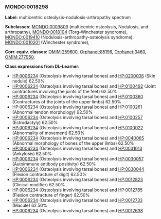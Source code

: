 
### [MONDO:0018298](http://purl.obolibrary.org/obo/MONDO_0018298)
**Label:** multicentric osteolysis-nodulosis-arthropathy spectrum

**Subclasses:** [MONDO:0009809](http://purl.obolibrary.org/obo/MONDO_0009809) (multicentric osteolysis, Nodulosis, and arthropathy), [MONDO:0018104](http://purl.obolibrary.org/obo/MONDO_0018104) (Torg-Winchester syndrome), [MONDO:0019410](http://purl.obolibrary.org/obo/MONDO_0019410) (Nodulosis-arthropathy-osteolysis syndrome), [MONDO:0010201](http://purl.obolibrary.org/obo/MONDO_0010201) (Winchester syndrome), 

**Corr. equiv. classes:** [OMIM:259600](http://purl.obolibrary.org/obo/OMIM_259600), [Orphanet:85196](http://www.orpha.net/ORDO/Orphanet_85196), [Orphanet:3460](http://www.orpha.net/ORDO/Orphanet_3460), [OMIM:277950](http://purl.obolibrary.org/obo/OMIM_277950), 

**Class expressions from DL-Learner:**

- [HP:0006234](http://purl.obolibrary.org/obo/HP_0006234) (Osteolysis involving tarsal bones) and [HP:0200036](http://purl.obolibrary.org/obo/HP_0200036) (Skin nodule) 62.50%
- [HP:0006234](http://purl.obolibrary.org/obo/HP_0006234) (Osteolysis involving tarsal bones) and [HP:0100492](http://purl.obolibrary.org/obo/HP_0100492) (Joint contractures involving the joints of the feet) 62.50%
- [HP:0006234](http://purl.obolibrary.org/obo/HP_0006234) (Osteolysis involving tarsal bones) and [HP:0100360](http://purl.obolibrary.org/obo/HP_0100360) (Contractures of the joints of the upper limbs) 62.50%
- [HP:0006234](http://purl.obolibrary.org/obo/HP_0006234) (Osteolysis involving tarsal bones) and [HP:0100261](http://purl.obolibrary.org/obo/HP_0100261) (Abnormal tendon morphology) 62.50%
- [HP:0006234](http://purl.obolibrary.org/obo/HP_0006234) (Osteolysis involving tarsal bones) and [HP:0100257](http://purl.obolibrary.org/obo/HP_0100257) (Ectrodactyly) 62.50%
- [HP:0006234](http://purl.obolibrary.org/obo/HP_0006234) (Osteolysis involving tarsal bones) and [HP:0100022](http://purl.obolibrary.org/obo/HP_0100022) (Abnormality of movement) 62.50%
- [HP:0006234](http://purl.obolibrary.org/obo/HP_0006234) (Osteolysis involving tarsal bones) and [HP:0040065](http://purl.obolibrary.org/obo/HP_0040065) (Abnormal morphology of bones of the upper limbs) 62.50%
- [HP:0006234](http://purl.obolibrary.org/obo/HP_0006234) (Osteolysis involving tarsal bones) and [HP:0031013](http://purl.obolibrary.org/obo/HP_0031013) (Ankylosis) 62.50%
- [HP:0006234](http://purl.obolibrary.org/obo/HP_0006234) (Osteolysis involving tarsal bones) and [HP:0030057](http://purl.obolibrary.org/obo/HP_0030057) (Autoimmune antibody positivity) 62.50%
- [HP:0006234](http://purl.obolibrary.org/obo/HP_0006234) (Osteolysis involving tarsal bones) and [HP:0030044](http://purl.obolibrary.org/obo/HP_0030044) (Flexion contracture of digit) 62.50%
- [HP:0006234](http://purl.obolibrary.org/obo/HP_0006234) (Osteolysis involving tarsal bones) and [HP:0012823](http://purl.obolibrary.org/obo/HP_0012823) (Clinical modifier) 62.50%
- [HP:0006234](http://purl.obolibrary.org/obo/HP_0006234) (Osteolysis involving tarsal bones) and [HP:0012785](http://purl.obolibrary.org/obo/HP_0012785) (Flexion contracture of finger) 62.50%
- [HP:0006234](http://purl.obolibrary.org/obo/HP_0006234) (Osteolysis involving tarsal bones) and [HP:0012733](http://purl.obolibrary.org/obo/HP_0012733) (Macule) 62.50%
- [HP:0006234](http://purl.obolibrary.org/obo/HP_0006234) (Osteolysis involving tarsal bones) and [HP:0012638](http://purl.obolibrary.org/obo/HP_0012638) (Abnormality of nervous system physiology) 62.50%
- [HP:0006234](http://purl.obolibrary.org/obo/HP_0006234) (Osteolysis involving tarsal bones) and [HP:0012385](http://purl.obolibrary.org/obo/HP_0012385) (Camptodactyly) 62.50%


